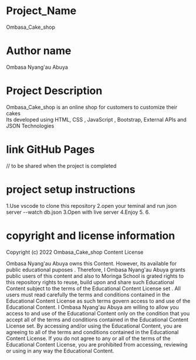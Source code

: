 # Project_Name 
Ombasa_Cake_shop
# Author name
Ombasa Nyang'au Abuya 
# Project  Description
Ombasa_Cake_shop is an online shop for customers to customize their cakes  
Its developed using HTML, CSS , JavaScript , Bootstrap, External APIs and JSON  Technologies 

# link GitHub Pages
// to be shared when the project is completed 
 # project setup instructions
1.Use vscode to clone this repository
2.open your teminal and run json server --watch db.json 
3.Open with live server 
4.Enjoy 
5.
6.


# copyright and license information

Copyright (c) 2022 Ombasa_Cake_shop Content License 

Ombasa Nyang'au Abuya  owns this  Content. However, its  available  for  public educational puposes . Therefore, I Ombasa Nyang'au Abuya  grants public users of this content and also to  Moringa School is grated rights to this  repository rights to reuse, build upon and share such Educational Content subject to the terms of the Educational Content License set .
All users  must read carefully the terms and conditions contained in the Educational Content License as such terms govern access to and use of the Educational Content.
I Ombasa Nyang'au Abuya am  willing to allow you access to and use of the Educational Content only on the condition that you accept all of the terms and conditions contained in the Educational Content License set. By accessing and/or using the Educational Content, you are agreeing to all of the terms and conditions contained in the Educational Content License. If you do not agree to any or all of the terms of the Educational Content License, you are prohibited from accessing, reviewing or using in any way the Educational Content.